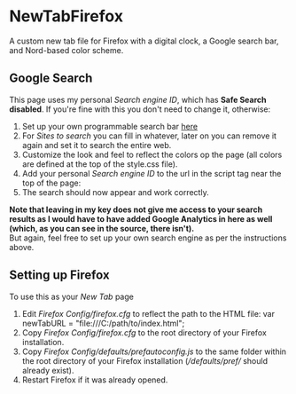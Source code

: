 # NewTabFirefox
A custom new tab file for Firefox with a digital clock, a Google search bar, and Nord-based color scheme.
## Google Search
This page uses my personal *Search engine ID*, which has **Safe Search disabled**. If you're fine with this you don't need to change it, otherwise:  
1. Set up your own programmable search bar [here](https://programmablesearchengine.google.com/cse/create/new)
2. For *Sites to search* you can fill in whatever, later on you can remove it again and set it to search the entire web.
3. Customize the look and feel to reflect the colors op the page (all colors are defined at the top of the style.css file).  
4. Add your personal *Search engine ID* to the url in the script tag near the top of the page:
    <script async src="https://cse.google.com/cse.js?cx=Search_engine_ID"></script>
5. The search should now appear and work correctly.

**Note that leaving in my key does not give me access to your search results as I would have to have added Google Analytics in here as well (which, as you can see in the source, there isn't).**  
But again, feel free to set up your own search engine as per the instructions above.
## Setting up Firefox
To use this as your *New Tab* page
1. Edit *Firefox Config/firefox.cfg* to reflect the path to the HTML file:
    var newTabURL = "file:///C:/path/to/index.html";
2. Copy *Firefox Config/firefox.cfg* to the root directory of your Firefox installation.
3. Copy *Firefox Config/defaults/prefautoconfig.js* to the same folder within the root directory of your Firefox installation (*/defaults/pref/* should already exist).
4. Restart Firefox if it was already opened.